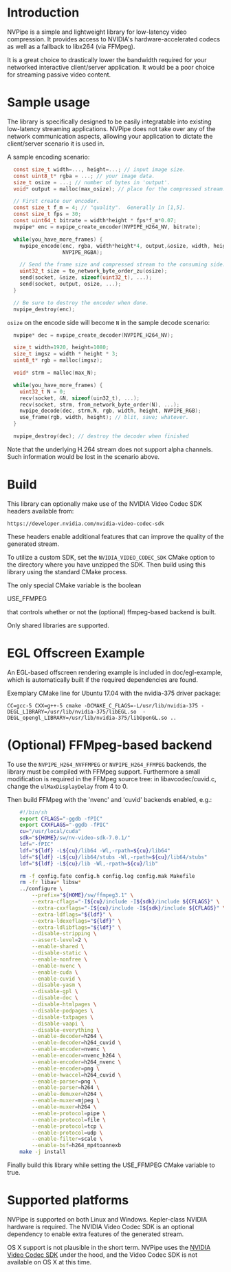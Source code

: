 Introduction
============

NVPipe is a simple and lightweight library for low-latency video compression.  It
provides access to NVIDIA's hardware-accelerated codecs as well as a fallback
to libx264 (via FFMpeg).

It is a great choice to drastically lower the bandwidth required for your
networked interactive client/server application.  It would be a poor choice for
streaming passive video content.

Sample usage
============

The library is specifically designed to be easily integratable into existing
low-latency streaming applications.  NVPipe does not take over any of the
network communication aspects, allowing your application to dictate the
client/server scenario it is used in.

A sample encoding scenario:

```c
  const size_t width=..., height=...; // input image size.
  const uint8_t* rgba = ...; // your image data.
  size_t osize = ...; // number of bytes in 'output'.
  void* output = malloc(max_osize); // place for the compressed stream.

  // First create our encoder.
  const size_t f_m = 4; // "quality".  Generally in [1,5].
  const size_t fps = 30;
  const uint64_t bitrate = width*height * fps*f_m*0.07;
  nvpipe* enc = nvpipe_create_encoder(NVPIPE_H264_NV, bitrate);

  while(you_have_more_frames) {
    nvpipe_encode(enc, rgba, width*height*4, output,&osize, width, height,
                  NVPIPE_RGBA);

    // Send the frame size and compressed stream to the consuming side.
    uint32_t size = to_network_byte_order_zu(osize);
    send(socket, &size, sizeof(uint32_t), ...);
    send(socket, output, osize, ...);
  }

  // Be sure to destroy the encoder when done.
  nvpipe_destroy(enc);
```

`osize` on the encode side will become `N` in the sample decode scenario:

```c
  nvpipe* dec = nvpipe_create_decoder(NVPIPE_H264_NV);

  size_t width=1920, height=1080;
  size_t imgsz = width * height * 3;
  uint8_t* rgb = malloc(imgsz);

  void* strm = malloc(max_N);

  while(you_have_more_frames) {
    uint32_t N = 0;
    recv(socket, &N, sizeof(uin32_t), ...);
    recv(socket, strm, from_network_byte_order(N), ...);
    nvpipe_decode(dec, strm,N, rgb, width, height, NVPIPE_RGB);
    use_frame(rgb, width, height); // blit, save; whatever.
  }

  nvpipe_destroy(dec); // destroy the decoder when finished
```

Note that the underlying H.264 stream does not support alpha channels.  Such
information would be lost in the scenario above.

Build
=====

This library can optionally make use of the NVIDIA Video Codec SDK headers
available from:

	https://developer.nvidia.com/nvidia-video-codec-sdk

These headers enable additional features that can improve the quality of the
generated stream.

To utilize a custom SDK, set the `NVIDIA_VIDEO_CODEC_SDK` CMake option
to the directory where you have unzipped the SDK.  Then build using
this library using the standard CMake process.

The only special CMake variable is the boolean

  USE_FFMPEG

that controls whether or not the (optional) ffmpeg-based backend is built.

Only shared libraries are supported.


EGL Offscreen Example
=====================
An EGL-based offscreen rendering example is included in doc/egl-example, which
is automatically built if the required dependencies are found.

Exemplary CMake line for Ubuntu 17.04 with the nvidia-375 driver package:
	
	CC=gcc-5 CXX=g++-5 cmake -DCMAKE_C_FLAGS=-L/usr/lib/nvidia-375 -DEGL_LIBRARY=/usr/lib/nvidia-375/libEGL.so  -DEGL_opengl_LIBRARY=/usr/lib/nvidia-375/libOpenGL.so ..


(Optional) FFMpeg-based backend
===============================

To use the `NVPIPE_H264_NVFFMPEG` or `NVPIPE_H264_FFMPEG` backends, the library
must be compiled with FFMpeg support.  Furthermore a small modification is
required in the FFMpeg source tree: in libavcodec/cuvid.c, change the
`ulMaxDisplayDelay` from 4 to 0.

Then build FFMpeg with the 'nvenc' and 'cuvid' backends enabled, e.g.:

```sh
	#!/bin/sh
	export CFLAGS="-ggdb -fPIC"
	export CXXFLAGS="-ggdb -fPIC"
	cu="/usr/local/cuda"
	sdk="${HOME}/sw/nv-video-sdk-7.0.1/"
	ldf="-fPIC"
	ldf="${ldf} -L${cu}/lib64 -Wl,-rpath=${cu}/lib64"
	ldf="${ldf} -L${cu}/lib64/stubs -Wl,-rpath=${cu}/lib64/stubs"
	ldf="${ldf} -L${cu}/lib -Wl,-rpath=${cu}/lib"

	rm -f config.fate config.h config.log config.mak Makefile
	rm -fr libav* libsw*
	../configure \
		--prefix="${HOME}/sw/ffmpeg3.1" \
		--extra-cflags="-I${cu}/include -I${sdk}/include ${CFLAGS}" \
		--extra-cxxflags="-I${cu}/include -I${sdk}/include ${CFLAGS}" \
		--extra-ldflags="${ldf}" \
		--extra-ldexeflags="${ldf}" \
		--extra-ldlibflags="${ldf}" \
		--disable-stripping \
		--assert-level=2 \
		--enable-shared \
		--disable-static \
		--enable-nonfree \
		--enable-nvenc \
		--enable-cuda \
		--enable-cuvid \
		--disable-yasm \
		--disable-gpl \
		--disable-doc \
		--disable-htmlpages \
		--disable-podpages \
		--disable-txtpages \
		--disable-vaapi \
		--disable-everything \
		--enable-decoder=h264 \
		--enable-decoder=h264_cuvid \
		--enable-encoder=nvenc \
		--enable-encoder=nvenc_h264 \
		--enable-encoder=h264_nvenc \
		--enable-encoder=png \
		--enable-hwaccel=h264_cuvid \
		--enable-parser=png \
		--enable-parser=h264 \
		--enable-demuxer=h264 \
		--enable-muxer=mjpeg \
		--enable-muxer=h264 \
		--enable-protocol=pipe \
		--enable-protocol=file \
		--enable-protocol=tcp \
		--enable-protocol=udp \
		--enable-filter=scale \
		--enable-bsf=h264_mp4toannexb
	make -j install
```

Finally build this library while setting the USE_FFMPEG CMake variable to true.

Supported platforms
===================

NVPipe is supported on both Linux and Windows.  Kepler-class NVIDIA
hardware is required.  The NVIDIA Video Codec SDK is an optional dependency to
enable extra features of the generated stream.

OS X support is not plausible in the short term.  NVPipe uses the
[NVIDIA Video Codec SDK](https://developer.nvidia.com/nvidia-video-codec-sdk)
under the hood, and the Video Codec SDK is not available on OS X at this time.
